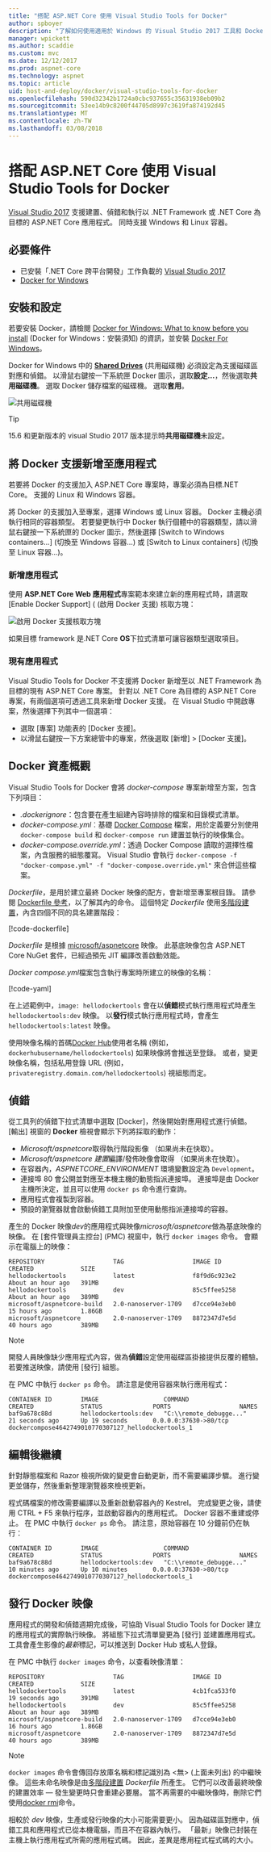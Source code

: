 ```yaml
---
title: "搭配 ASP.NET Core 使用 Visual Studio Tools for Docker"
author: spboyer
description: "了解如何使用適用於 Windows 的 Visual Studio 2017 工具和 Docker 對 ASP.NET Core 應用程式進行容器化。"
manager: wpickett
ms.author: scaddie
ms.custom: mvc
ms.date: 12/12/2017
ms.prod: aspnet-core
ms.technology: aspnet
ms.topic: article
uid: host-and-deploy/docker/visual-studio-tools-for-docker
ms.openlocfilehash: 590d32342b1724a0cbc937655c35631938eb09b2
ms.sourcegitcommit: 53ee14b9c8200f44705d8997c3619fa874192d45
ms.translationtype: MT
ms.contentlocale: zh-TW
ms.lasthandoff: 03/08/2018
---
```

# <a name="visual-studio-tools-for-docker-with-aspnet-core"></a>搭配 ASP.NET Core 使用 Visual Studio Tools for Docker

[Visual Studio 2017](https://www.visualstudio.com/) 支援建置、偵錯和執行以 .NET Framework 或 .NET Core 為目標的 ASP.NET Core 應用程式。 同時支援 Windows 和 Linux 容器。

## <a name="prerequisites"></a>必要條件

* 已安裝「.NET Core 跨平台開發」工作負載的 [Visual Studio 2017](https://www.visualstudio.com/)
* [Docker for Windows](https://docs.docker.com/docker-for-windows/install/)

## <a name="installation-and-setup"></a>安裝和設定

若要安裝 Docker，請檢閱 [Docker for Windows: What to know before you install](https://docs.docker.com/docker-for-windows/install/#what-to-know-before-you-install) (Docker for Windows：安裝須知) 的資訊，並安裝 [Docker For Windows](https://docs.docker.com/docker-for-windows/install/)。

Docker for Windows 中的 **[Shared Drives](https://docs.docker.com/docker-for-windows/#shared-drives)** (共用磁碟機) 必須設定為支援磁碟區對應和偵錯。 以滑鼠右鍵按一下系統匣 Docker 圖示，選取**設定...**，然後選取**共用磁碟機**。 選取 Docker 儲存檔案的磁碟機。 選取**套用**。

![共用磁碟機](./visual-studio-tools-for-docker/_static/settings-shared-drives-win.png)

> [!TIP]
> 15.6 和更新版本的 visual Studio 2017 版本提示時**共用磁碟機**未設定。

## <a name="add-docker-support-to-an-app"></a>將 Docker 支援新增至應用程式

若要將 Docker 的支援加入 ASP.NET Core 專案時，專案必須為目標.NET Core。 支援的 Linux 和 Windows 容器。

將 Docker 的支援加入至專案，選擇 Windows 或 Linux 容器。 Docker 主機必須執行相同的容器類型。 若要變更執行中 Docker 執行個體中的容器類型，請以滑鼠右鍵按一下系統匣的 Docker 圖示，然後選擇 [Switch to Windows containers...] (切換至 Windows 容器...) 或 [Switch to Linux containers] (切換至 Linux 容器...)。

### <a name="new-app"></a>新增應用程式

使用 **ASP.NET Core Web 應用程式**專案範本來建立新的應用程式時，請選取 [Enable Docker Support] ( (啟用 Docker 支援) 核取方塊：

![啟用 Docker 支援核取方塊](visual-studio-tools-for-docker/_static/enable-docker-support-checkbox.png)

如果目標 framework 是.NET Core **OS**下拉式清單可讓容器類型選取項目。

### <a name="existing-app"></a>現有應用程式

Visual Studio Tools for Docker 不支援將 Docker 新增至以 .NET Framework 為目標的現有 ASP.NET Core 專案。 針對以 .NET Core 為目標的 ASP.NET Core 專案，有兩個選項可透過工具來新增 Docker 支援。 在 Visual Studio 中開啟專案，然後選擇下列其中一個選項：

* 選取 [專案] 功能表的 [Docker 支援]。
* 以滑鼠右鍵按一下方案總管中的專案，然後選取 [新增] > [Docker 支援]。

## <a name="docker-assets-overview"></a>Docker 資產概觀

Visual Studio Tools for Docker 會將 *docker-compose* 專案新增至方案，包含下列項目：

* *.dockerignore*：包含要在產生組建內容時排除的檔案和目錄模式清單。
* *docker-compose.yml*︰基礎 [Docker Compose](https://docs.docker.com/compose/overview/) 檔案，用於定義要分別使用 `docker-compose build` 和 `docker-compose run` 建置並執行的映像集合。
* *docker-compose.override.yml*：透過 Docker Compose 讀取的選擇性檔案，內含服務的組態覆寫。 Visual Studio 會執行 `docker-compose -f "docker-compose.yml" -f "docker-compose.override.yml"` 來合併這些檔案。

*Dockerfile*，是用於建立最終 Docker 映像的配方，會新增至專案根目錄。 請參閱 [Dockerfile 參考](https://docs.docker.com/engine/reference/builder/)，以了解其內的命令。 這個特定 *Dockerfile* 使用[多階段建置](https://docs.docker.com/engine/userguide/eng-image/multistage-build/)，內含四個不同的具名建置階段：

[!code-dockerfile[](visual-studio-tools-for-docker/samples/HelloDockerTools/HelloDockerTools/Dockerfile?highlight=1,5,14,17)]

*Dockerfile* 是根據 [microsoft/aspnetcore](https://hub.docker.com/r/microsoft/aspnetcore) 映像。 此基底映像包含 ASP.NET Core NuGet 套件，已經過預先 JIT 編譯改善啟動效能。

*Docker compose.yml*檔案包含執行專案時所建立的映像的名稱：

[!code-yaml[](visual-studio-tools-for-docker/samples/HelloDockerTools/docker-compose.yml?highlight=5)]

在上述範例中，`image: hellodockertools` 會在以**偵錯**模式執行應用程式時產生 `hellodockertools:dev` 映像。 以**發行**模式執行應用程式時，會產生 `hellodockertools:latest` 映像。

使用映像名稱的首碼[Docker Hub](https://hub.docker.com/)使用者名稱 (例如， `dockerhubusername/hellodockertools`) 如果映像將會推送至登錄。 或者，變更 映像名稱，包括私用登錄 URL (例如， `privateregistry.domain.com/hellodockertools`) 視組態而定。

## <a name="debug"></a>偵錯

從工具列的偵錯下拉式清單中選取 [Docker]，然後開始對應用程式進行偵錯。 [輸出] 視窗的 **Docker** 檢視會顯示下列將採取的動作：

* *Microsoft/aspnetcore*取得執行階段影像 （如果尚未在快取）。
* *Microsoft/aspnetcore 建置*編譯/發佈映像會取得 （如果尚未在快取）。
* 在容器內，*ASPNETCORE_ENVIRONMENT* 環境變數設定為 `Development`。
* 連接埠 80 會公開並對應至本機主機的動態指派連接埠。 連接埠是由 Docker 主機所決定，並且可以使用 `docker ps` 命令進行查詢。
* 應用程式會複製到容器。
* 預設的瀏覽器就會啟動偵錯工具附加至使用動態指派連接埠的容器。 

產生的 Docker 映像*dev*的應用程式與映像*microsoft/aspnetcore*做為基底映像的映像。 在 [套件管理員主控台] (PMC) 視窗中，執行 `docker images` 命令。 會顯示在電腦上的映像：

```console
REPOSITORY                   TAG                   IMAGE ID            CREATED             SIZE
hellodockertools             latest                f8f9d6c923e2        About an hour ago   391MB
hellodockertools             dev                   85c5ffee5258        About an hour ago   389MB
microsoft/aspnetcore-build   2.0-nanoserver-1709   d7cce94e3eb0        15 hours ago        1.86GB
microsoft/aspnetcore         2.0-nanoserver-1709   8872347d7e5d        40 hours ago        389MB
```

> [!NOTE]
> 開發人員映像缺少應用程式內容，做為**偵錯**設定使用磁碟區掛接提供反覆的體驗。 若要推送映像，請使用 [發行] 組態。

在 PMC 中執行 `docker ps` 命令。 請注意是使用容器來執行應用程式：

```console
CONTAINER ID        IMAGE                  COMMAND                   CREATED             STATUS              PORTS                   NAMES
baf9a678c88d        hellodockertools:dev   "C:\\remote_debugge..."   21 seconds ago      Up 19 seconds       0.0.0.0:37630->80/tcp   dockercompose4642749010770307127_hellodockertools_1
```

## <a name="edit-and-continue"></a>編輯後繼續

針對靜態檔案和 Razor 檢視所做的變更會自動更新，而不需要編譯步驟。 進行變更並儲存，然後重新整理瀏覽器來檢視更新。  

程式碼檔案的修改需要編譯以及重新啟動容器內的 Kestrel。 完成變更之後，請使用 CTRL + F5 來執行程序，並啟動容器內的應用程式。 Docker 容器不重建或停止。 在 PMC 中執行 `docker ps` 命令。 請注意，原始容器在 10 分鐘前仍在執行：

```console
CONTAINER ID        IMAGE                  COMMAND                   CREATED             STATUS              PORTS                   NAMES
baf9a678c88d        hellodockertools:dev   "C:\\remote_debugge..."   10 minutes ago      Up 10 minutes       0.0.0.0:37630->80/tcp   dockercompose4642749010770307127_hellodockertools_1
```

## <a name="publish-docker-images"></a>發行 Docker 映像

應用程式的開發和偵錯週期完成後，可協助 Visual Studio Tools for Docker 建立的應用程式的實際執行映像。 將組態下拉式清單變更為 [發行] 並建置應用程式。 工具會產生影像的*最新*標記，可以推送到 Docker Hub 或私人登錄。 

在 PMC 中執行 `docker images` 命令，以查看映像清單：

```console
REPOSITORY                   TAG                   IMAGE ID            CREATED             SIZE
hellodockertools             latest                4cb1fca533f0        19 seconds ago      391MB
hellodockertools             dev                   85c5ffee5258        About an hour ago   389MB
microsoft/aspnetcore-build   2.0-nanoserver-1709   d7cce94e3eb0        16 hours ago        1.86GB
microsoft/aspnetcore         2.0-nanoserver-1709   8872347d7e5d        40 hours ago        389MB
```

> [!NOTE]
> `docker images` 命令會傳回存放庫名稱和標記識別為 \<無> (上面未列出) 的中繼映像。 這些未命名映像是由[多階段建置](https://docs.docker.com/engine/userguide/eng-image/multistage-build/) *Dockerfile* 所產生。 它們可以改善最終映像的建置效率 &mdash; 發生變更時只會重建必要層。 當不再需要的中繼映像時，刪除它們使用[docker rmi](https://docs.docker.com/engine/reference/commandline/rmi/)命令。

相較於 *dev* 映像，生產或發行映像的大小可能需要更小。 因為磁碟區對應中，偵錯工具和應用程式已從本機電腦，而且不在容器內執行。 「最新」映像已封裝在主機上執行應用程式所需的應用程式碼。 因此，差異是應用程式程式碼的大小。
